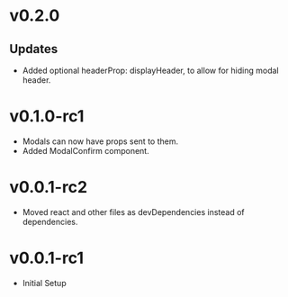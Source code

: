 # v0.2.0
## Updates
- Added optional headerProp: displayHeader, to allow for hiding modal header.

# v0.1.0-rc1
- Modals can now have props sent to them.
- Added ModalConfirm component.

# v0.0.1-rc2
- Moved react and other files as devDependencies instead of dependencies.

# v0.0.1-rc1
- Initial Setup